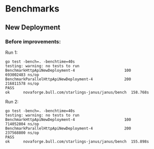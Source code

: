 Benchmarks
==========


New Deployment 
--------------

### Before improvements:
Run 1:
```
go test -bench=. -benchtime=40s
testing: warning: no tests to run
BenchmarkHttpApiNewDeployment-4                      100         693002483 ns/op
BenchmarkParallelHttpApiNewDeployment-4              200         216811578 ns/op
PASS
ok      novaforge.bull.com/starlings-janus/janus/bench  158.768s
```
Run 2:
```
go test -bench=. -benchtime=40s
testing: warning: no tests to run
BenchmarkHttpApiNewDeployment-4                      100         714052804 ns/op
BenchmarkParallelHttpApiNewDeployment-4              200         237568800 ns/op
PASS
ok      novaforge.bull.com/starlings-janus/janus/bench  155.898s
```


